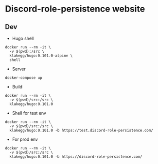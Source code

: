 # Discord-role-persistence website

## Dev

- Hugo shell 

```shell
docker run --rm -it \
  -v $(pwd):/src \
  klakegg/hugo:0.101.0-alpine \
  shell
```

- Server

```shell
docker-compose up
```

- Build

```shell
docker run --rm -it \
  -v $(pwd)/src:/src \
  klakegg/hugo:0.101.0
```

- Shell for test env

```shell
docker run --rm -it \
  -v $(pwd)/src:/src \
  klakegg/hugo:0.101.0 -b https://test.discord-role-persistence.com/
```

- For prod env

```shell
docker run --rm -it \
  -v $(pwd)/src:/src \
  klakegg/hugo:0.101.0 -b https://discord-role-persistence.com/
```